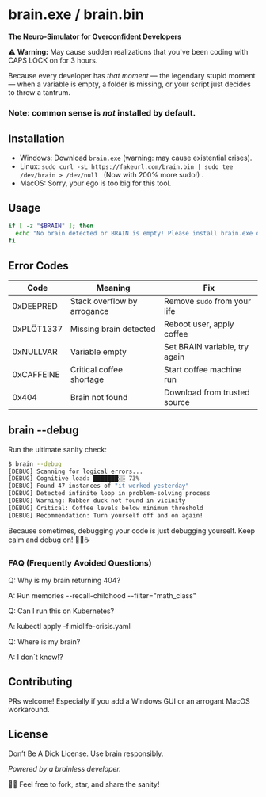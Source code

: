 # brain.exe / brain.bin
**The Neuro-Simulator for Overconfident Developers**  

⚠️ **Warning:** May cause sudden realizations that you've been coding with CAPS LOCK on for 3 hours.  


Because every developer has *that moment* — the legendary stupid moment — when a variable is empty, a folder is missing, or your script just decides to throw a tantrum.  
### Note: common sense is *not* installed by default.


## Installation

- Windows: Download `brain.exe` (warning: may cause existential crises).  
- Linux: `sudo curl -sL https://fakeurl.com/brain.bin | sudo tee /dev/brain > /dev/null `  (Now with 200% more sudo!) .
- MacOS: Sorry, your ego is too big for this tool.


## Usage

```bash
if [ -z "$BRAIN" ]; then
  echo "No brain detected or BRAIN is empty! Please install brain.exe or brain.bin"
fi
````

## Error Codes

| Code       | Meaning                     | Fix                           |
| ---------- | --------------------------- | ----------------------------- |
| 0xDEEPRED  | Stack overflow by arrogance | Remove `sudo` from your life  |
| 0xPLÖT1337 | Missing brain detected      | Reboot user, apply coffee     |
| 0xNULLVAR  | Variable empty              | Set BRAIN variable, try again |
| 0xCAFFEINE | Critical coffee shortage	   | Start coffee machine run      |
| 0x404      | Brain not found             | Download from trusted source  |


## brain --debug

Run the ultimate sanity check:

```bash
$ brain --debug
[DEBUG] Scanning for logical errors...
[DEBUG] Cognitive load: ███████░░ 73% 
[DEBUG] Found 47 instances of "it worked yesterday"
[DEBUG] Detected infinite loop in problem-solving process
[DEBUG] Warning: Rubber duck not found in vicinity
[DEBUG] Critical: Coffee levels below minimum threshold
[DEBUG] Recommendation: Turn yourself off and on again!
```
Because sometimes, debugging your code is just debugging yourself.
Keep calm and debug on! 🧠🐤☕

### FAQ (Frequently Avoided Questions)

Q: Why is my brain returning 404?

A: Run memories --recall-childhood --filter="math_class"

Q: Can I run this on Kubernetes?

A: kubectl apply -f midlife-crisis.yaml

Q: Where is my brain?

A: I don`t know!?

## Contributing

PRs welcome! Especially if you add a Windows GUI or an arrogant MacOS workaround.


## License

Don’t Be A Dick License. Use brain responsibly.


*Powered by a brainless developer.*


🧠💥 Feel free to fork, star, and share the sanity!


